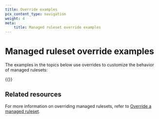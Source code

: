 ```yaml
---
title: Override examples
pcx_content_type: navigation
weight: 4
meta:
    title: Managed ruleset override examples
---
```


# Managed ruleset override examples

The examples in the topics below use overrides to customize the behavior of managed rulesets:

{{<directory-listing>}}

## Related resources

For more information on overriding managed rulesets, refer to [Override a managed ruleset](/ruleset-engine/managed-rulesets/override-managed-ruleset/).
